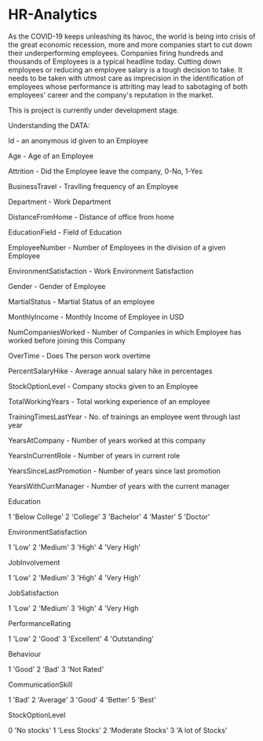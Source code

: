 # HR-Analytics

As the COVID-19 keeps unleashing its havoc, the world is being into crisis of the great economic recession, more and more companies start to cut down their underperforming employees. Companies firing hundreds and thousands of Employees is a typical headline today. Cutting down employees or reducing an employee salary is a tough decision to take. It needs to be taken with utmost care as imprecision in the identification of employees whose performance is attriting may lead to sabotaging of both employees' career and the company's reputation in the market.

This is project is currently under development stage.

Understanding the DATA:

Id - an anonymous id given to an Employee

Age - Age of an Employee

Attrition - Did the Employee leave the company, 0-No, 1-Yes

BusinessTravel - Travlling frequency of an Employee

Department - Work Department

DistanceFromHome - Distance of office from home

EducationField - Field of Education

EmployeeNumber - Number of Employees in the division of a given Employee

EnvironmentSatisfaction - Work Environment Satisfaction

Gender - Gender of Employee

MartialStatus - Martial Status of an employee

MonthlyIncome - Monthly Income of Employee in USD

NumCompaniesWorked - Number of Companies in which Employee has worked before joining this Company

OverTime - Does The person work overtime

PercentSalaryHike - Average annual salary hike in percentages

StockOptionLevel - Company stocks given to an Employee

TotalWorkingYears - Total working experience of an employee

TrainingTimesLastYear - No. of trainings an employee went through last year

YearsAtCompany - Number of years worked at this company

YearsInCurrentRole - Number of years in current role

YearsSinceLastPromotion - Number of years since last promotion

YearsWithCurrManager - Number of years with the current manager

Education

1 'Below College'
2 'College'
3 'Bachelor'
4 'Master'
5 'Doctor'

EnvironmentSatisfaction

1 'Low'
2 'Medium'
3 'High'
4 'Very High'

JobInvolvement

1 'Low'
2 'Medium'
3 'High'
4 'Very High'

JobSatisfaction

1 'Low'
2 'Medium'
3 'High'
4 'Very High

PerformanceRating

1 'Low'
2 'Good'
3 'Excellent'
4 'Outstanding'

Behaviour

1 'Good'
2 'Bad'
3 'Not Rated'

CommunicationSkill

1 'Bad'
2 'Average'
3 'Good'
4 'Better'
5 'Best'

StockOptionLevel

0 'No stocks'
1 'Less Stocks'
2 'Moderate Stocks'
3 'A lot of Stocks'
